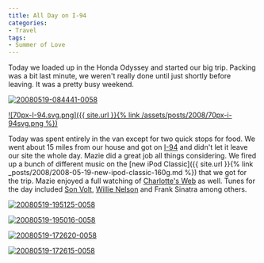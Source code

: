 ```yaml
---
title: All Day on I-94
categories:
- Travel
tags:
- Summer of Love
---
```


Today we loaded up in the Honda Odyssey and started our big trip. Packing was a bit last minute, we weren't really done until just shortly before leaving. It was a pretty busy weekend.

[![20080519-084441-0058](http://farm3.static.flickr.com/2165/2506880301_7dd05fbfc3.jpg)](http://www.flickr.com/photos/46408384@N00/2506880301)

[![70px-I-94.svg.png]({{ site.url }}{% link /assets/posts/2008/70px-i-94svg.png %})](http://en.wikipedia.org/wiki/Interstate_94)

Today was spent entirely in the van except for two quick stops for food. We went about 15 miles from our house and got on [I-94](http://en.wikipedia.org/wiki/Interstate_94) and didn't let it leave our site the whole day. Mazie did a great job all things considering. We fired up a bunch of different music on the [new iPod Classic]({{ site.url }}{% link _posts/2008/2008-05-19-new-ipod-classic-160g.md %}) that we got for the trip. Mazie enjoyed a full watching of [Charlotte's Web](http://www.imdb.com/title/tt0070016/) as well. Tunes for the day included [Son Volt](http://www.sonvolt.net/), [Willie Nelson](http://www.willienelson.com/) and Frank Sinatra among others.

[![20080519-195125-0058](http://farm4.static.flickr.com/3051/2506881643_efc4e63afe_s.jpg)](http://www.flickr.com/photos/46408384@N00/2506881643)

[![20080519-195016-0058](http://farm3.static.flickr.com/2345/2506881323_5a79048ee0_s.jpg)](http://www.flickr.com/photos/46408384@N00/2506881323)

[![20080519-172620-0058](http://farm3.static.flickr.com/2294/2506880955_c3e40d1991_s.jpg)](http://www.flickr.com/photos/46408384@N00/2506880955)

[![20080519-172615-0058](http://farm4.static.flickr.com/3155/2506880671_3a60234e1a_s.jpg)](http://www.flickr.com/photos/46408384@N00/2506880671)
